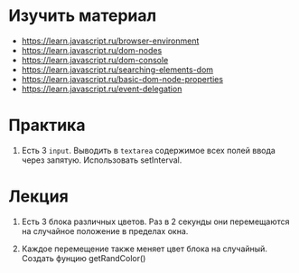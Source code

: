 ﻿# Изучить материал

+ https://learn.javascript.ru/browser-environment
+ https://learn.javascript.ru/dom-nodes
+ https://learn.javascript.ru/dom-console
+ https://learn.javascript.ru/searching-elements-dom
+ https://learn.javascript.ru/basic-dom-node-properties
+ https://learn.javascript.ru/event-delegation

# Практика

1) Есть 3 `input`. Выводить в `textarea` содержимое всех полей ввода через запятую. Использовать setInterval.


# Лекция

1) Есть 3 блока различных цветов. Раз в 2 секунды они перемещаются на случайное положение в пределах окна. 

2) Каждое перемещение также меняет цвет блока на случайный. Создать фунцию getRandColor()